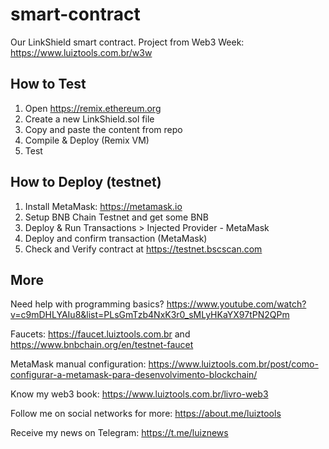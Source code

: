 # smart-contract

Our LinkShield smart contract. Project from Web3 Week: https://www.luiztools.com.br/w3w

## How to Test

1. Open https://remix.ethereum.org
2. Create a new LinkShield.sol file
3. Copy and paste the content from repo
4. Compile & Deploy (Remix VM)
5. Test

## How to Deploy (testnet)

1. Install MetaMask: https://metamask.io
2. Setup BNB Chain Testnet and get some BNB
3. Deploy & Run Transactions > Injected Provider - MetaMask
4. Deploy and confirm transaction (MetaMask)
5. Check and Verify contract at https://testnet.bscscan.com

## More

Need help with programming basics? https://www.youtube.com/watch?v=c9mDHLYAIu8&list=PLsGmTzb4NxK3r0_sMLyHKaYX97tPN2QPm

Faucets: https://faucet.luiztools.com.br and https://www.bnbchain.org/en/testnet-faucet

MetaMask manual configuration: https://www.luiztools.com.br/post/como-configurar-a-metamask-para-desenvolvimento-blockchain/

Know my web3 book: https://www.luiztools.com.br/livro-web3

Follow me on social networks for more: https://about.me/luiztools

Receive my news on Telegram: https://t.me/luiznews
